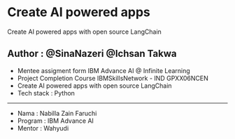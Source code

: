 # Create AI powered apps 
Create AI powered apps with open source LangChain
## Author : @SinaNazeri @Ichsan Takwa

- Mentee assigment form IBM Advance AI @ Infinite Learning
- Project Completion Course IBMSkillsNetwork - IND GPXX06NCEN
- Create AI powered apps with open source LangChain
- Tech stack : Python
---

- Nama : Nabilla Zain Faruchi
- Program : IBM Advance AI
- Mentor : Wahyudi
